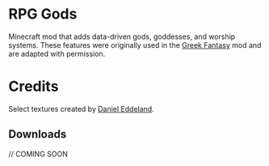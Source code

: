 # RPG Gods
Minecraft mod that adds data-driven gods, goddesses, and worship systems. These features were originally used in the [Greek Fantasy](https://www.curseforge.com/minecraft/mc-mods/greek-fantasy/files) mod and are adapted with permission.

# Credits
Select textures created by [Daniel Eddeland](https://opengameart.org/content/lpc-farming-tilesets-magic-animations-and-ui-elements).


## Downloads
// COMING SOON
